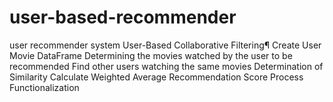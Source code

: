 # user-based-recommender
user recommender system
User-Based Collaborative Filtering¶
Create User Movie DataFrame
Determining the movies watched by the user to be recommended
Find other users watching the same movies
Determination of Similarity
Calculate Weighted Average Recommendation Score
Process Functionalization
